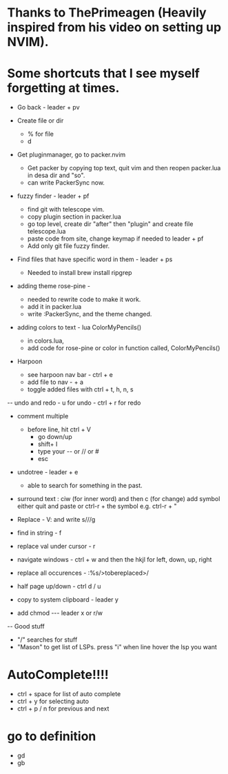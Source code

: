 # Thanks to ThePrimeagen (Heavily inspired from his video on setting up NVIM). 

# Some shortcuts that I see myself forgetting at times.
- Go back - leader + pv

- Create file or dir
    - % for file
    - d 

- Get pluginmanager, go to packer.nvim
    - Get packer by copying top text, quit vim and then reopen packer.lua in desa dir and "so".
    - can write PackerSync now.

- fuzzy finder - leader + pf
    - find git with telescope vim.
    - copy plugin section in packer.lua
    - go top level, create dir "after" then "plugin" and create file telescope.lua
    - paste code from site, change keymap if needed to  leader + pf
    - Add only git file fuzzy finder.

- Find files that have specific word in them - leader + ps
    - Needed to install brew install ripgrep


- adding theme rose-pine -
    - needed to rewrite code to make it work.
    - add it in packer.lua
    - write :PackerSync, and the theme changed.


- adding colors to text - lua ColorMyPencils()
    - in colors.lua,
    - add code for rose-pine or color in function called, ColorMyPencils()

- Harpoon
    - see harpoon nav bar - ctrl + e
    - add file to nav - <leader> + a
    - toggle added files with ctrl + t, h, n, s


-- undo and redo
    - u for undo
    - ctrl + r for redo

- comment multiple 
    - before line, hit ctrl + V
        - go down/up 
        - shift+ I 
        - type your -- or // or # 
        - esc

- undotree -  leader + e
    - able to search for something in the past.

- surround text : ciw (for inner word) and then c (for change) add symbol
    either quit and paste or ctrl-r + the symbol e.g. ctrl-r + "
- Replace - V: and write s/<to be replaced>/<replace value>/g
- find in string - f <looking for val>
- replace val under cursor - r<replace new value>
- navigate windows - ctrl + w and then the hkjl for left, down, up, right
- replace all occurences - :%s/>tobereplaced>/<replacevalue>
- half page up/down - ctrl d / u
- copy to system clipboard - leader y
- add chmod --- leader x or r/w

-- Good stuff
- "/" searches for stuff
- "Mason" to get list of LSPs. press "i" when line hover the lsp you want

# AutoComplete!!!!
- ctrl + space for list of auto complete
- ctrl + y for selecting auto
- ctrl + p / n for previous and next


# go to definition
- gd
- gb 
